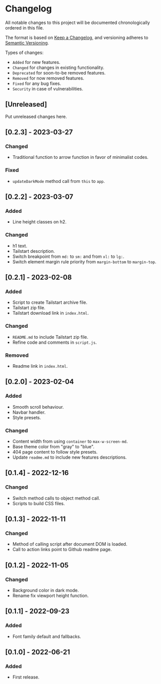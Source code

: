 # Changelog
All notable changes to this project will be documented chronologically ordered
in this file.

The format is based on [Keep a Changelog](https://keepachangelog.com/en/1.0.0/),
and versioning adheres to [Semantic Versioning](https://semver.org/spec/v2.0.0.html).

Types of changes:
* `Added` for new features.
* `Changed` for changes in existing functionality.
* `Deprecated` for soon-to-be removed features.
* `Removed` for now removed features.
* `Fixed` for any bug fixes.
* `Security` in case of vulnerabilities.

## [Unreleased]
Put unreleased changes here.

## [0.2.3] - 2023-03-27
### Changed
* Traditional function to arrow function in favor of minimalist codes.

### Fixed
* `updateDarkMode` method call from `this` to `app`.

## [0.2.2] - 2023-03-07
### Added
* Line height classes on h2.

### Changed
* h1 text.
* Tailstart description.
* Switch breakpoint from `md:` to `sm:` and from `xl:` to `lg:`.
* Switch element margin rule priority from `margin-bottom` to `margin-top`.

## [0.2.1] - 2023-02-08
### Added
* Script to create Tailstart archive file.
* Tailstart zip file.
* Tailstart download link in `index.html`.

### Changed
* `README.md` to include Tailstart zip file.
* Refine code and comments in `script.js`.

### Removed
* Readme link in `index.html`.

## [0.2.0] - 2023-02-04
### Added
* Smooth scroll behaviour.
* Navbar handler.
* Style presets.

### Changed
* Content width from using `container` to `max-w-screen-md`.
* Base theme color from "gray" to "blue".
* 404 page content to follow style presets.
* Update `readme.md` to include new features descriptions.

## [0.1.4] - 2022-12-16
### Changed
* Switch method calls to object method call.
* Scripts to build CSS files.

## [0.1.3] - 2022-11-11
### Changed
* Method of calling script after document DOM is loaded.
* Call to action links point to Github readme page.

## [0.1.2] - 2022-11-05
### Changed
* Background color in dark mode.
* Rename fix viewport height function.

## [0.1.1] - 2022-09-23
### Added
* Font family default and fallbacks.

## [0.1.0] - 2022-06-21
### Added
* First release.